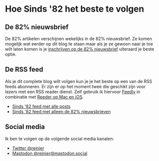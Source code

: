 # Hoe Sinds '82 het beste te volgen

## De 82% nieuwsbrief

De 82% artikelen verschijnen wekelijks in de 82% nieuwsbrief. Ze komen mogelijk wat eerder op dit blog te staan maar als je ze gewoon naar je toe wilt laten komen is je [inschrijven op de 82% nieuwsbrief](https://82procent.nl) uiteraard je beste optie.

## De RSS feed

Als je dit complete blog wilt volgen kun je je het beste op een van de RSS feeds abonneren. Er zijn er op het moment twee die geschikt zijn voor lezers met een RSS reader dienst. Zelf gebruik ik hiervoor [Feedly](http://feedly.com) in combinatie met [Reeder op Mac en iOS](http://reederapp.com).

- [Sinds '82 feed met alle posts](https://sinds82.nl/feed/)
- [Sinds '82 feed met alleen de 82% nieuwsbrieven](https://sinds82.nl/onderwerpen/nieuwsbrief/feed/)

## Social media

Ik ben te volgen op de volgende social media kanalen:

- [Twitter @reinier](https://twitter.com/reinier)
- [Mastodon @reinier@mastodon.social](https://mastodon.social/@reinier)

